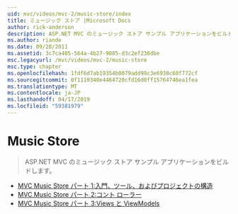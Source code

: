 ```yaml
---
uid: mvc/videos/mvc-2/music-store/index
title: ミュージック ストア |Microsoft Docs
author: rick-anderson
description: ASP.NET MVC のミュージック ストア サンプル アプリケーションをビルドします。
ms.author: riande
ms.date: 09/28/2011
ms.assetid: 3c7ca405-564a-4b27-9085-d3c2ef236dbe
msc.legacyurl: /mvc/videos/mvc-2/music-store
msc.type: chapter
ms.openlocfilehash: 1fdf6d7ab19354b0079add99c3e6930c60f772cf
ms.sourcegitcommit: 0f1119340e4464720cfd16d0ff15764746ea1fea
ms.translationtype: MT
ms.contentlocale: ja-JP
ms.lasthandoff: 04/17/2019
ms.locfileid: "59381979"
---
```

# <a name="music-store"></a>Music Store

> ASP.NET MVC のミュージック ストア サンプル アプリケーションをビルドします。


- [MVC Music Store パート 1:入門、ツール、およびプロジェクトの構造](mvc-music-store-part-1-intro-tools-and-project-structure.md)
- [MVC Music Store パート 2:コント ローラー](mvc-music-store-part-2-controllers.md)
- [MVC Music Store パート 3:Views と ViewModels](mvc-music-store-part-3-views-and-viewmodels.md)
